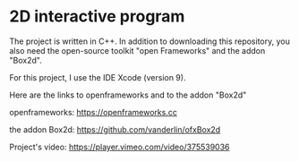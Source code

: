 # 2D interactive program
The project is written in C++. In addition to downloading this repository, you also need the open-source toolkit "open Frameworks" and the addon "Box2d".

For this project, I use the IDE Xcode (version 9). 

Here are the links to openframeworks and to the addon "Box2d"

openframeworks:
https://openframeworks.cc

the addon Box2d:
https://github.com/vanderlin/ofxBox2d

Project's video: https://player.vimeo.com/video/375539036
